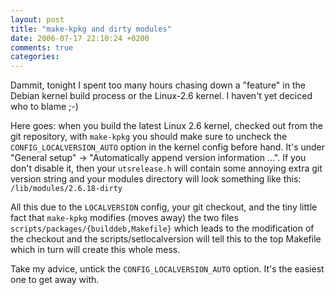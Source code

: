```yaml
---
layout: post
title: "make-kpkg and dirty modules"
date: 2006-07-17 22:10:24 +0200
comments: true
categories: 
---
```


Dammit, tonight I spent too many hours chasing down a "feature" in the
Debian kernel build process or the Linux-2.6 kernel.  I haven't yet
deciced who to blame ;-)

Here goes: when you build the latest Linux 2.6 kernel, checked out from
the git repository, with `make-kpkg` you should make sure to uncheck the
`CONFIG_LOCALVERSION_AUTO` option in the kernel config before hand.
It's under "General setup" &rarr; "Automatically append version
information ...".  If you don't disable it, then your `utsrelease.h`
will contain some annoying extra git version string and your modules
directory will look something like this: `/lib/modules/2.6.18-dirty`

All this due to the `LOCALVERSION` config, your git checkout, and the
tiny little fact that `make-kpkg` modifies (moves away) the two files
`scripts/packages/{builddeb,Makefile}` which leads to the modification
of the checkout and the scripts/setlocalversion will tell this to the
top Makefile which in turn will create this whole mess.

Take my advice, untick the `CONFIG_LOCALVERSION_AUTO` option.  It's the
easiest one to get away with.
